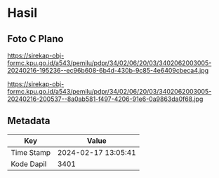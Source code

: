 # Hasil

## Foto C Plano

https://sirekap-obj-formc.kpu.go.id/a543/pemilu/pdpr/34/02/06/20/03/3402062003005-20240216-195236--ec96b608-6b4d-430b-9c85-4e6409cbeca4.jpg

https://sirekap-obj-formc.kpu.go.id/a543/pemilu/pdpr/34/02/06/20/03/3402062003005-20240216-200537--8a0ab581-f497-4206-91e6-0a9863da0f68.jpg


## Metadata

| Key        | Value               |
| ---------- | ------------------- |
| Time Stamp | 2024-02-17 13:05:41 |
| Kode Dapil | 3401                |



